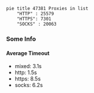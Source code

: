 
```mermaid
pie title 47381 Proxies in list
    "HTTP" : 25579
    "HTTPS": 7301
    "SOCKS" : 20063
```

### Some Info
#### Average Timeout

- mixed: 3.1s
- http: 1.5s
- https: 8.5s
- socks: 6.2s